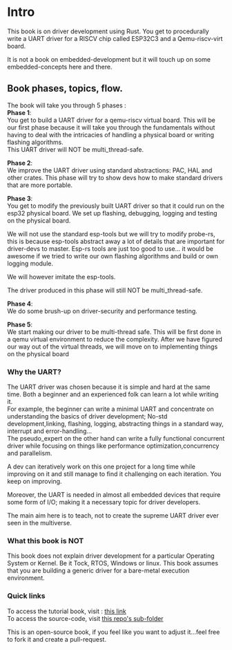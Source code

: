 # Intro

This book is on driver development using Rust. You get to procedurally write a UART driver for a RISCV chip called ESP32C3 and a Qemu-riscv-virt board.  

It is not a book on embedded-development but it will touch up on some embedded-concepts here and there.  


## Book phases, topics, flow.  

The book will take you through 5 phases :  
**Phase 1**:  
You get to build a UART driver for a qemu-riscv virtual board. This will be our first phase because it will take you through the fundamentals without having to deal with the intricacies of handling a physical board or writing flashing algorithms.  
This UART driver will NOT be multi_thread-safe.


**Phase 2**:  
We improve the UART driver using standard abstractions: PAC, HAL and other crates. This phase will try to show devs how to make standard drivers that are more portable.   


**Phase 3**:  
You get to modify the previously built UART driver so that it could run on the esp32 physical board. We set up flashing, debugging, logging and testing on the physical board.  

We will not use the standard esp-tools but we will try to modify probe-rs, this is because esp-tools abstract away a lot of details that are important for driver-devs to master. Esp-rs tools are just too good to use... it would be awesome if we tried to write our own flashing algorithms and build or own logging module.  

We will however imitate the esp-tools.  

The driver produced in this phase will still NOT be multi_thread-safe.  


**Phase 4**:  
We do some brush-up on driver-security and performance testing.   


**Phase 5**:  
We start making our driver to be multi-thread safe. This will be first done in a qemu virtual environment to reduce the complexity. After we have figured our way out of the virtual threads, we will move on to implementing things on the physical board

### Why the UART?

The UART driver was chosen because it is simple and hard at the same time. Both a beginner and an experienced folk can learn a lot while writing it.  
For example, the beginner can write a minimal UART and concentrate on understanding the basics of driver development; No-std development,linking, flashing, logging, abstracting things in a standard way, interrupt and error-handling...  
The pseudo_expert on the other hand can write a fully functional concurrent driver while focusing on things like performance optimization,concurrency and parallelism.  

A dev can iteratively work on this one project for a long time while improving on it and still manage to find it challenging on each iteration. You keep on improving.  

Moreover, the UART is needed in almost all embedded devices that require some form of I/O; making it a necessary topic for driver developers.  


The main aim here is to teach, not to create the supreme UART driver ever seen in the multiverse.    

### What this book is NOT
This book does not explain driver development for a particular Operating System or Kernel. Be it Tock, RTOS, Windows or linux. This book assumes that you are building a generic driver for a bare-metal execution environment.  


### Quick links

To access the tutorial book, visit : [this link][driver-development-book-website]  
To access the source-code, visit [this repo's sub-folder][driver-code]  


This is an open-source book, if you feel like you want to adjust it...feel free to fork it and create a pull-request.  


[driver-development-book-website]: https://rustaceanskenya.github.io/driver-development-book/
[driver-code]: https://github.com/RustaceansKenya/driver-development-book/tree/master/driver_code